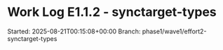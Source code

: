 # Work Log E1.1.2 - synctarget-types
Started: 2025-08-21T00:15:08+00:00
Branch: phase1/wave1/effort2-synctarget-types
